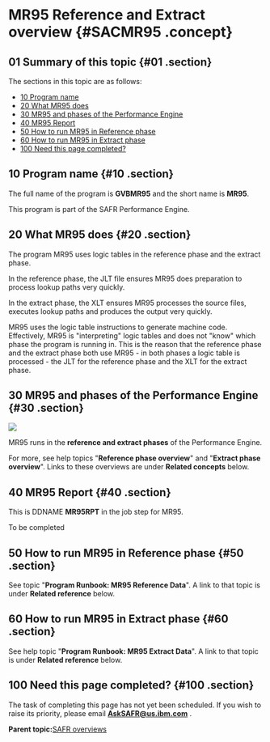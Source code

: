 # MR95 Reference and Extract overview {#SACMR95 .concept}

## 01 Summary of this topic {#01 .section}

The sections in this topic are as follows:

-   [10 Program name](SACMR95.md#10)
-   [20 What MR95 does](SACMR95.md#20)
-   [30 MR95 and phases of the Performance Engine](SACMR95.md#30)
-   [40 MR95 Report](SACMR95.md#40)
-   [50 How to run MR95 in Reference phase](SACMR95.md#50)
-   [60 How to run MR95 in Extract phase](SACMR95.md#60)
-   [100 Need this page completed?](SACMR95.md#100)

## 10 Program name {#10 .section}

The full name of the program is **GVBMR95** and the short name is **MR95**.

This program is part of the SAFR Performance Engine.

## 20 What MR95 does {#20 .section}

The program MR95 uses logic tables in the reference phase and the extract phase.

In the reference phase, the JLT file ensures MR95 does preparation to process lookup paths very quickly.

In the extract phase, the XLT ensures MR95 processes the source files, executes lookup paths and produces the output very quickly.

MR95 uses the logic table instructions to generate machine code. Effectively, MR95 is "interpreting" logic tables and does not "know" which phase the program is running in. This is the reason that the reference phase and the extract phase both use MR95 - in both phases a logic table is processed - the JLT for the reference phase and the XLT for the extract phase.

## 30 MR95 and phases of the Performance Engine {#30 .section}

![](images/MR95_Phases_01.gif)

MR95 runs in the **reference and extract phases** of the Performance Engine.

For more, see help topics "**Reference phase overview**" and "**Extract phase overview**". Links to these overviews are under **Related concepts** below.

## 40 MR95 Report {#40 .section}

This is DDNAME **MR95RPT** in the job step for MR95.

To be completed

## 50 How to run MR95 in Reference phase {#50 .section}

See topic "**Program Runbook: MR95 Reference Data**". A link to that topic is under **Related reference** below.

## 60 How to run MR95 in Extract phase {#60 .section}

See help topic "**Program Runbook: MR95 Extract Data**". A link to that topic is under **Related reference** below.

## 100 Need this page completed? {#100 .section}

The task of completing this page has not yet been scheduled. If you wish to raise its priority, please email **AskSAFR@us.ibm.com** .

**Parent topic:**[SAFR overviews](../html/AAR450Overviews.md)

